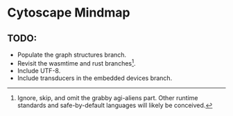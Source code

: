 # Cytoscape Mindmap

## TODO:

- Populate the graph structures branch.
- Revisit the wasmtime and rust branches[^1].
- Include UTF-8.
- Include transducers in the embedded devices branch.

[^1]: Ignore, skip, and omit the grabby agi-aliens part. Other runtime standards and safe-by-default languages will likely be conceived.
